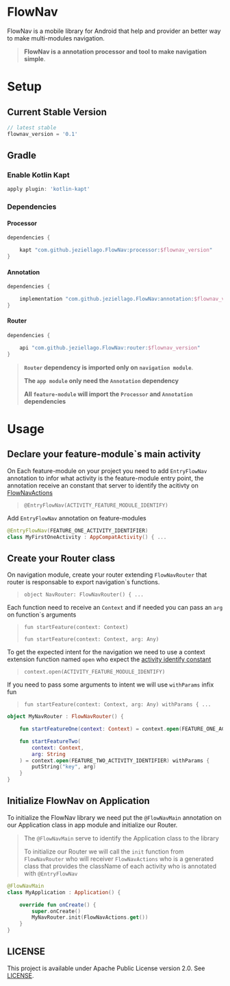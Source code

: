 # FlowNav

FlowNav is a mobile library for Android that help and provider an better way to make multi-modules navigation.

>**FlowNav is a annotation processor and tool to make navigation simple**.

# Setup

## Current Stable Version

```gradle
// latest stable
flownav_version = '0.1'
```

## Gradle

### Enable Kotlin Kapt

```groovy
apply plugin: 'kotlin-kapt'
```

### Dependencies

#### Processor

```groovy
dependencies {

    kapt "com.github.jeziellago.FlowNav:processor:$flownav_version"
}
```

#### Annotation

```groovy
dependencies {

    implementation "com.github.jeziellago.FlowNav:annotation:$flownav_version"
}
```

#### Router

```groovy
dependencies {

    api "com.github.jeziellago.FlowNav:router:$flownav_version"
}
```

>**`Router` dependency is imported only on `navigation module`**.
>
>**The `app module` only need the `Annotation` dependency**
>
>**All `feature-module` will import the `Processor` and `Annotation` dependencies**

# Usage

## Declare your feature-module`s main activity

On Each feature-module on your project you need to add `EntryFlowNav` annotation to infor what activity is the feature-module entry point, the annotation receive an constant that server to identify the acitivty on [FlowNavActions](#configure-the-flownavmain)

>`@EntryFlowNav(ACTIVITY_FEATURE_MODULE_IDENTIFY)`

Add `EntryFlowNav` annotation on feature-modules

```kotlin
@EntryFlowNav(FEATURE_ONE_ACTIVITY_IDENTIFIER)
class MyFirstOneActivity : AppCompatActivity() { ...
```

## Create your Router class

On navigation module, create your router extending  `FlowNavRouter` that router is responsable to export navigation`s functions.

>`object NavRouter: FlowNavRouter() { ...`

Each function need to receive an `Context` and if needed you can pass an `arg` on function`s arguments

>`fun startFeature(context: Context)`
>
>`fun startFeature(context: Context, arg: Any)`

To get the expected intent for the navigation we need to use a context extension function named `open` who expect the [activity identify constant](#declare-your-feature-module-s-main-activity)

>`context.open(ACTIVITY_FEATURE_MODULE_IDENTIFY)`

If you need to pass some arguments to intent we will use `withParams` infix fun

>`fun startFeature(context: Context, arg: Any) withParams { ...`

```kotlin
object MyNavRouter : FlowNavRouter() {

    fun startFeatureOne(context: Context) = context.open(FEATURE_ONE_ACTIVITY_IDENTIFIER)

    fun startFeatureTwo(
        context: Context,
        arg: String
    ) = context.open(FEATURE_TWO_ACTIVITY_IDENTIFIER) withParams {
        putString("key", arg)
    }
}
```

## Initialize FlowNav on Application

To initialize the FlowNav library we need put the `@FlowNavMain` annotation on our Application class in app module and initialize our Router.

>The `@FlowNavMain` serve to identify the Application class to the library
>
>To initialize our Router we will call the `init` function from `FlowNavRouter` who will receiver `FlowNavActions` who is a generated class that provides the className of each activity who is annotated with `@EntryFlowNav`

```kotlin
@FlowNavMain
class MyApplication : Application() {

    override fun onCreate() {
        super.onCreate()
        MyNavRouter.init(FlowNavActions.get())
    }
}
```

## LICENSE

This project is available under Apache Public License version 2.0. See [LICENSE](LICENSE).